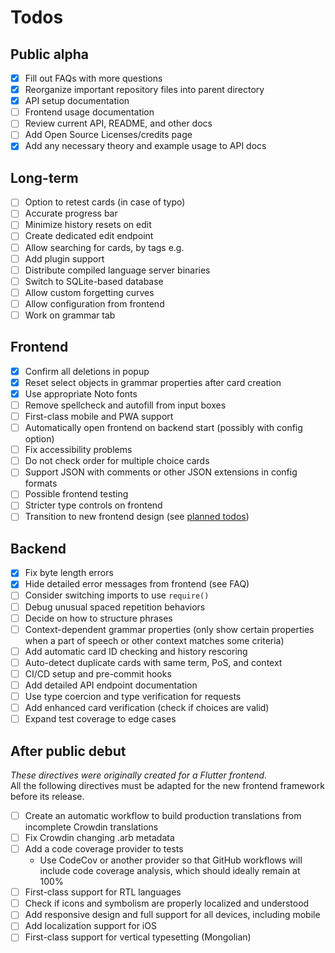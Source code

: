 # Todos

## Public alpha

- [x] Fill out FAQs with more questions
- [x] Reorganize important repository files into parent directory
- [x] API setup documentation
- [ ] Frontend usage documentation
- [ ] Review current API, README, and other docs
- [ ] Add Open Source Licenses/credits page
- [x] Add any necessary theory and example usage to API docs

## Long-term

- [ ] Option to retest cards (in case of typo)
- [ ] Accurate progress bar
- [ ] Minimize history resets on edit
- [ ] Create dedicated edit endpoint
- [ ] Allow searching for cards, by tags e.g.
- [ ] Add plugin support
- [ ] Distribute compiled language server binaries
- [ ] Switch to SQLite-based database
- [ ] Allow custom forgetting curves
- [ ] Allow configuration from frontend
- [ ] Work on grammar tab

## Frontend

- [x] Confirm all deletions in popup
- [x] Reset select objects in grammar properties after card creation
- [x] Use appropriate Noto fonts
- [ ] Remove spellcheck and autofill from input boxes
- [ ] First-class mobile and PWA support
- [ ] Automatically open frontend on backend start (possibly with config option)
- [ ] Fix accessibility problems
- [ ] Do not check order for multiple choice cards
- [ ] Support JSON with comments or other JSON extensions in config formats
- [ ] Possible frontend testing
- [ ] Stricter type controls on frontend
- [ ] Transition to new frontend design (see [planned todos](../TODOS.md))

## Backend

- [x] Fix byte length errors
- [x] Hide detailed error messages from frontend (see FAQ)
- [ ] Consider switching imports to use `require()`
- [ ] Debug unusual spaced repetition behaviors
- [ ] Decide on how to structure phrases
- [ ] Context-dependent grammar properties (only show certain properties when a part of speech or other context matches some criteria)
- [ ] Add automatic card ID checking and history rescoring
- [ ] Auto-detect duplicate cards with same term, PoS, and context
- [ ] CI/CD setup and pre-commit hooks
- [ ] Add detailed API endpoint documentation
- [ ] Use type coercion and type verification for requests
- [ ] Add enhanced card verification (check if choices are valid)
- [ ] Expand test coverage to edge cases

## After public debut

*These directives were originally created for a Flutter frontend.*  
All the following directives must be adapted for the new frontend framework before its release.
<!-- TODO: update todos for new frontend -->

- [ ] Create an automatic workflow to build production translations from incomplete Crowdin translations
- [ ] Fix Crowdin changing .arb metadata
- [ ] Add a code coverage provider to tests
  - Use CodeCov or another provider so that GitHub workflows will include code coverage analysis, which should ideally remain at 100%
- [ ] First-class support for RTL languages
- [ ] Check if icons and symbolism are properly localized and understood
- [ ] Add responsive design and full support for all devices, including mobile
- [ ] Add localization support for iOS
- [ ] First-class support for vertical typesetting (Mongolian)

